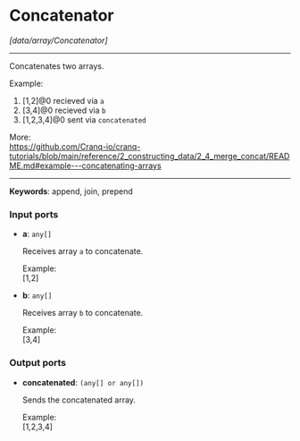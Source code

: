 # Concatenator

_[data/array/Concatenator]_

---

Concatenates two arrays.  
  
Example:  
1. [1,2]@0 recieved via `a`  
1. [3,4]@0 recieved via `b`  
3. [1,2,3,4]@0 sent via `concatenated`  
  
More:  
https://github.com/Cranq-io/cranq-tutorials/blob/main/reference/2_constructing_data/2_4_merge_concat/README.md#example---concatenating-arrays  

---

__Keywords__: append, join, prepend

### Input ports

* __a__: ` any[] `

    Receives array `a` to concatenate.  
      
    Example:  
    [1,2]  


* __b__: ` any[] `

    Receives array `b` to concatenate.  
      
    Example:  
    [3,4]  

### Output ports

* __concatenated__: ` (any[] or any[]) `

    Sends the concatenated array.  
      
    Example:  
    [1,2,3,4]  

